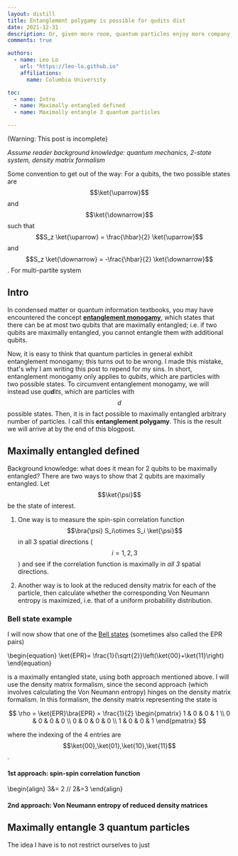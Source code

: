 ```yaml
---
layout: distill
title: Entanglement polygamy is possible for qudits dist
date: 2021-12-31
description: Or, given more room, quantum particles enjoy more company.
comments: true

authors:
  - name: Leo Lo
    url: "https://leo-lo.github.io"
    affiliations:
      name: Columbia University

toc:
  - name: Intro
  - name: Maximally entangled defined
  - name: Maximally entangle 3 quantum particles

---
```




(Warning: This post is incomplete)

*Assume reader background knowledge: quantum mechanics, 2-state system, density matrix formalism*

Some convention to get out of the way: For a qubits, the two possible states are $$\ket{\uparrow}$$ and $$\ket{\downarrow}$$ such that $$S_z \ket{\uparrow} = \frac{\hbar}{2} \ket{\uparrow}$$ and $$S_z \ket{\downarrow} = -\frac{\hbar}{2} \ket{\downarrow}$$. For multi-partite system

## Intro

In condensed matter or quantum information textbooks, you may have encountered the concept [**entanglement monogamy**](https://en.wikipedia.org/wiki/Monogamy_of_entanglement), which states that there can be at most two qubits that are maximally entangled; i.e. if two qubits are maximally entangled, you cannot entangle them with additional qubits. 

Now, it is easy to think that quantum particles in general exhibit entanglement monogamy; this turns out to be wrong. I made this mistake, that's why I am writing this post to repend for my sins. In short, entanglement monogamy only applies to *qubits*, which are particles with two possible states. To circumvent entanglement monogamy, we will instead use *qu**d**its*, which are particles with $$d$$ possible states. Then, it is in fact possible to maximally entangled arbitrary number of particles. I call this **entanglement polygamy**. This is the result we will arrive at by the end of this blogpost.


## Maximally entangled defined

Background knowledge: what does it mean for 2 qubits to be maximally entangled?
There are two ways to show that 2 qubits are maximally entangled. Let $$\ket{\psi}$$ be the state of interest. 

1) One way is to measure the spin-spin correlation function $$\bra{\psi} S_i\otimes S_i \ket{\psi}$$ in all 3 spatial directions ($$i=1,2,3$$) and see if the correlation function is maximally in *all 3* spatial directions. 

2) Another way is to look at the reduced density matrix for each of the particle, then calculate whether the corresponding Von Neumann entropy is maximized, i.e. that of a uniform probability distribution.


### Bell state example

I will now show that one of the [Bell states](https://en.wikipedia.org/wiki/Bell_state) (sometimes also called the EPR pairs)

\begin{equation}
\ket{EPR}= \frac{1}{\sqrt{2}}\left(\ket{00}+\ket{11}\right)
\end{equation}

is a maximally entangled state, using both approach mentioned above. I will use the density matrix formalism, since the second approach (which involves calculating the Von Neumann entropy) hinges on the density matrix formalism. In this formalism, the density matrix representing the state is 

$$
\rho = \ket{EPR}\bra{EPR} = \frac{1}{2}
\begin{pmatrix}
1 & 0 & 0 & 1 \\
0 & 0 & 0 & 0 \\
0 & 0 & 0 & 0 \\
1 & 0 & 0 & 1
\end{pmatrix}
$$

where the indexing of the 4 entries are $$\ket{00},\ket{01},\ket{10},\ket{11}$$. 


#### 1st approach: spin-spin correlation function

\begin{align}
3&= 2 //
2&=3
\end{align}



#### 2nd approach: Von Neumann entropy of reduced density matrices


## Maximally entangle 3 quantum particles

The idea I have is to not restrict ourselves to just 


















